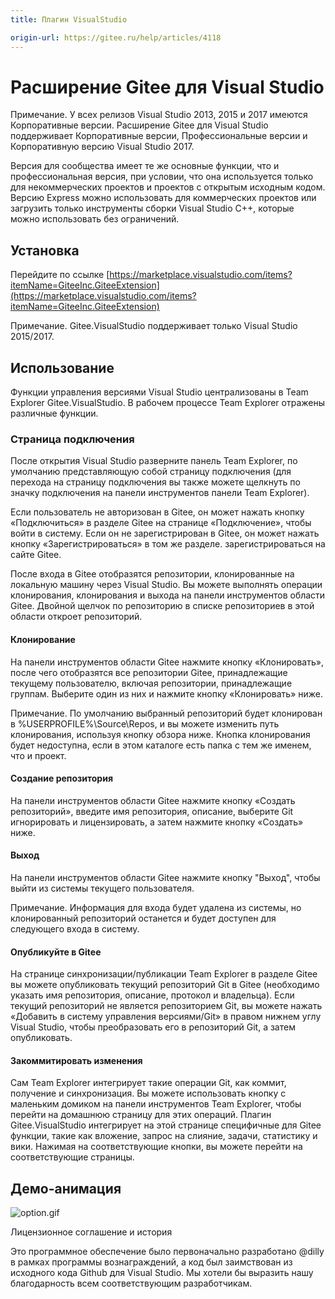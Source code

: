 ```yaml
---
title: Плагин VisualStudio

origin-url: https://gitee.ru/help/articles/4118
---
```


# Расширение Gitee для Visual Studio

Примечание. У всех релизов Visual Studio 2013, 2015 и 2017 имеются Корпоративные версии. Расширение Gitee для Visual Studio поддерживает Корпоративные версии, Профессиональные версии и Корпоративную версию Visual Studio 2017.

Версия для сообщества имеет те же основные функции, что и профессиональная версия, при условии, что она используется только для некоммерческих проектов и проектов с открытым исходным кодом. Версию Express можно использовать для коммерческих проектов или загрузить только инструменты сборки Visual Studio C++, которые можно использовать без ограничений.

## Установка

Перейдите по ссылке [https://marketplace.visualstudio.com/items?itemName=GiteeInc.GiteeExtension](https://marketplace.visualstudio.com/items?itemName=GiteeInc.GiteeExtension)

Примечание. Gitee.VisualStudio поддерживает только Visual Studio 2015/2017.

## Использование

Функции управления версиями Visual Studio централизованы в Team Explorer Gitee.VisualStudio. В рабочем процессе Team Explorer отражены различные функции.

### Страница подключения

После открытия Visual Studio разверните панель Team Explorer, по умолчанию представляющую собой страницу подключения (для перехода на страницу подключения вы также можете щелкнуть по значку подключения на панели инструментов панели Team Explorer).

Если пользователь не авторизован в Gitee, он может нажать кнопку «Подключиться» в разделе Gitee на странице «Подключение», чтобы войти в систему. Если он не зарегистрирован в Gitee, он может нажать кнопку «Зарегистрироваться» в том же разделе. зарегистрироваться на сайте Gitee.

После входа в Gitee отобразятся репозитории, клонированные на локальную машину через Visual Studio. Вы можете выполнять операции клонирования, клонирования и выхода на панели инструментов области Gitee. Двойной щелчок по репозиторию в списке репозиториев в этой области откроет репозиторий.

#### Клонирование

На панели инструментов области Gitee нажмите кнопку «Клонировать», после чего отобразятся все репозитории Gitee, принадлежащие текущему пользователю, включая репозитории, принадлежащие группам. Выберите один из них и нажмите кнопку «Клонировать» ниже.

Примечание. По умолчанию выбранный репозиторий будет клонирован в %USERPROFILE%\Source\Repos, и вы можете изменить путь клонирования, используя кнопку обзора ниже. Кнопка клонирования будет недоступна, если в этом каталоге есть папка с тем же именем, что и проект.

#### Создание репозитория

На панели инструментов области Gitee нажмите кнопку «Создать репозиторий», введите имя репозитория, описание, выберите Git игнорировать и лицензировать, а затем нажмите кнопку «Создать» ниже.

#### Выход

На панели инструментов области Gitee нажмите кнопку "Выход", чтобы выйти из системы текущего пользователя.

Примечание. Информация для входа будет удалена из системы, но клонированный репозиторий останется и будет доступен для следующего входа в систему.

#### Опубликуйте в Gitee

На странице синхронизации/публикации Team Explorer в разделе Gitee вы можете опубликовать текущий репозиторий Git в Gitee (необходимо указать имя репозитория, описание, протокол и владельца). Если текущий репозиторий не является репозиторием Git, вы можете нажать «Добавить в систему управления версиями/Git» в правом нижнем углу Visual Studio, чтобы преобразовать его в репозиторий Git, а затем опубликовать.

#### Закоммитировать изменения

Сам Team Explorer интегрирует такие операции Git, как коммит, получение и синхронизация. Вы можете использовать кнопку с маленьким домиком на панели инструментов Team Explorer, чтобы перейти на домашнюю страницу для этих операций. Плагин Gitee.VisualStudio интегрирует на этой странице специфичные для Gitee функции, такие как вложение, запрос на слияние, задачи, статистику и вики. Нажимая на соответствующие кнопки, вы можете перейти на соответствующие страницы.

## Демо-анимация

![](https://gitee.ru/GitGroup/CodeCloud.VisualStudio/raw/master/docs/images/option.gif "option.gif")

Лицензионное соглашение и история

Это программное обеспечение было первоначально разработано @dilly в рамках программы вознаграждений, а код был заимствован из исходного кода Github для Visual Studio. Мы хотели бы выразить нашу благодарность всем соответствующим разработчикам.